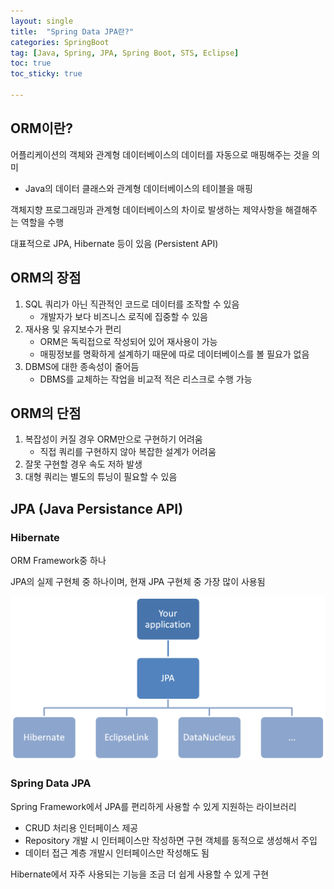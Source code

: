 ```yaml
---
layout: single
title:  "Spring Data JPA란?"
categories: SpringBoot
tag: [Java, Spring, JPA, Spring Boot, STS, Eclipse]
toc: true
toc_sticky: true

---
```


<head>
  <style>
    table.dataframe {
      white-space: normal;
      width: 100%;
      height: 240px;
      display: block;
      overflow: auto;
      font-family: Arial, sans-serif;
      font-size: 0.9rem;
      line-height: 20px;
      text-align: center;
      border: 0px !important;
    }

    table.dataframe th {
      text-align: center;
      font-weight: bold;
      padding: 8px;
    }

    table.dataframe td {
      text-align: center;
      padding: 8px;
    }

    table.dataframe tr:hover {
      background: #b8d1f3; 
    }

    .output_prompt {
      overflow: auto;
      font-size: 0.9rem;
      line-height: 1.45;
      border-radius: 0.3rem;
      -webkit-overflow-scrolling: touch;
      padding: 0.8rem;
      margin-top: 0;
      margin-bottom: 15px;
      font: 1rem Consolas, "Liberation Mono", Menlo, Courier, monospace;
      color: $code-text-color;
      border: solid 1px $border-color;
      border-radius: 0.3rem;
      word-break: normal;
      white-space: pre;
    }

  .dataframe tbody tr th:only-of-type {
      vertical-align: middle;
  }

  .dataframe tbody tr th {
      vertical-align: top;
  }

  .dataframe thead th {
      text-align: center !important;
      padding: 8px;
  }

  .page__content p {
      margin: 0 0 0px !important;
  }

  .page__content p > strong {
    font-size: 0.8rem !important;
  }

  </style>
</head>



## ORM이란?

어플리케이션의 객체와 관계형 데이터베이스의 데이터를 자동으로 매핑해주는 것을 의미

- Java의 데이터 클래스와 관계형 데이터베이스의 테이블을 매핑

객체지향 프로그래밍과 관계형 데이터베이스의 차이로 발생하는 제약사항을 해결해주는 역할을 수행

대표적으로 JPA, Hibernate 등이 있음 (Persistent API)

## ORM의 장점

1. SQL 쿼리가 아닌 직관적인 코드로 데이터를 조작할 수 있음
    - 개발자가 보다 비즈니스 로직에 집중할 수 있음
2. 재사용 및 유지보수가 편리
    - ORM은 독릭접으로 작성되어 있어 재사용이 가능
    - 매핑정보를 명확하게 설계하기 때문에 따로 데이터베이스를 볼 필요가 없음
3. DBMS에 대한 종속성이 줄어듬
    - DBMS를 교체하는 작업을 비교적 적은 리스크로 수행 가능

## ORM의 단점

1. 복잡성이 커질 경우 ORM만으로 구현하기 어려움
    - 직접 쿼리를 구현하지 않아 복잡한 설계가 어려움
2. 잘못 구현할 경우 속도 저하 발생
3. 대형 쿼리는 별도의 튜닝이 필요할 수 있음

## JPA (Java Persistance API)

### **Hibernate**

ORM Framework중 하나

JPA의 실제 구현체 중 하나이며, 현재 JPA 구현체 중 가장 많이 사용됨

![00_1.png](/assets/images/springboot03/00_1.png)

### Spring Data JPA

Spring Framework에서 JPA를 편리하게 사용할 수 있게 지원하는 라이브러리

- CRUD 처리용 인터페이스 제공
- Repository 개발 시 인터페이스만 작성하면 구현 객체를 동적으로 생성해서 주입
- 데이터 접근 계층 개발시 인터페이스만 작성해도 됨

Hibernate에서 자주 사용되는 기능을 조금 더 쉽게 사용할 수 있게 구현
